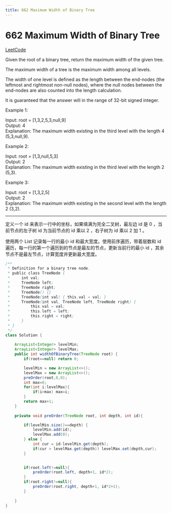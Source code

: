 ```yaml
---
title: 662 Maximum Width of Binary Tree
---
```


# 662 Maximum Width of Binary Tree

[LeetCode](https://leetcode.com/problems/maximum-width-of-binary-tree/)

Given the root of a binary tree, return the maximum width of the given tree.

The maximum width of a tree is the maximum width among all levels.

The width of one level is defined as the length between the end-nodes (the leftmost and rightmost non-null nodes), where the null nodes between the end-nodes are also counted into the length calculation.

It is guaranteed that the answer will in the range of 32-bit signed integer.

 

Example 1:


Input: root = [1,3,2,5,3,null,9]  
Output: 4  
Explanation: The maximum width existing in the third level with the length 4 (5,3,null,9).  

Example 2:


Input: root = [1,3,null,5,3]  
Output: 2  
Explanation: The maximum width existing in the third level with the length 2 (5,3).  

Example 3:

 
Input: root = [1,3,2,5]  
Output: 2  
Explanation: The maximum width existing in the second level with the length 2 (3,2).  


---

定义一个 id 来表示一行中的坐标，如果填满为完全二叉树，最左边 id 是 0 ，当前节点的左子树 id 为当前节点的 id 乘以 2 ，右子树为 id 乘以 2 加 1 。

使用两个 List 记录每一行的最小 id 和最大宽度。使用前序遍历，带着层数和 id 遍历，每一行的第一个遍历到的节点是最左的节点，更新当前行的最小 id ，其余节点不是最左节点，计算宽度并更新最大宽度。

```java
/**
 * Definition for a binary tree node.
 * public class TreeNode {
 *     int val;
 *     TreeNode left;
 *     TreeNode right;
 *     TreeNode() {}
 *     TreeNode(int val) { this.val = val; }
 *     TreeNode(int val, TreeNode left, TreeNode right) {
 *         this.val = val;
 *         this.left = left;
 *         this.right = right;
 *     }
 * }
 */
class Solution {
    
    ArrayList<Integer> levelMin;
    ArrayList<Integer> levelMax;
    public int widthOfBinaryTree(TreeNode root) {
        if(root==null) return 0;

        levelMin = new ArrayList<>();
        levelMax = new ArrayList<>();
        preOrder(root,0,0);
        int max=0;
        for(int i:levelMax){
            if(i>max) max=i;
        }
        return max+1;
    }
    
    private void preOrder(TreeNode root, int depth, int id){

        if(levelMin.size()==depth) {
            levelMin.add(id);
            levelMax.add(0);
        } else {
            int cur = id-levelMin.get(depth);
            if(cur > levelMax.get(depth)) levelMax.set(depth,cur);
        }

        
        if(root.left!=null){
            preOrder(root.left, depth+1, id*2);
        } 
        if(root.right!=null){
            preOrder(root.right, depth+1, id*2+1);
        }
        
    }
}
```